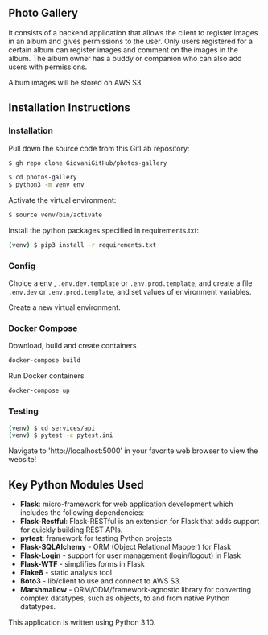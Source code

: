 ## Photo Gallery
It consists of a backend application that allows the client to register images in an album and gives permissions to the user.
Only users registered for a certain album can register images and comment on the images in the album.
The album owner has a buddy or companion who can also add users with permissions.

Album images will be stored on AWS S3.

## Installation Instructions


### Installation

Pull down the source code from this GitLab repository:

```sh
$ gh repo clone GiovaniGitHub/photos-gallery
```

```sh
$ cd photos-gallery
$ python3 -m venv env
```

Activate the virtual environment:

```sh
$ source venv/bin/activate
```

Install the python packages specified in requirements.txt:

```sh
(venv) $ pip3 install -r requirements.txt
```

### Config 

Choice a env , ```.env.dev.template``` or ```.env.prod.template```, and create a file ```.env.dev``` or ```.env.prod.template```, and set values of environment variables.

Create a new virtual environment.


### Docker Compose

Download, build and create containers
```sh
docker-compose build
```

Run Docker containers
```sh
docker-compose up
```

### Testing

```sh
(venv) $ cd services/api
(venv) $ pytest -c pytest.ini
```

Navigate to 'http://localhost:5000' in your favorite web browser to view the website!

## Key Python Modules Used

* **Flask**: micro-framework for web application development which includes the following dependencies:
* **Flask-Restful**: Flask-RESTful is an extension for Flask that adds support for quickly building REST APIs.
* **pytest**: framework for testing Python projects
* **Flask-SQLAlchemy** - ORM (Object Relational Mapper) for Flask
* **Flask-Login** - support for user management (login/logout) in Flask
* **Flask-WTF** - simplifies forms in Flask
* **Flake8** - static analysis tool
* **Boto3** - lib/client to use and connect to AWS S3.
* **Marshmallow** -  ORM/ODM/framework-agnostic library for converting complex datatypes, such as objects, to and from native Python datatypes.

This application is written using Python 3.10.
